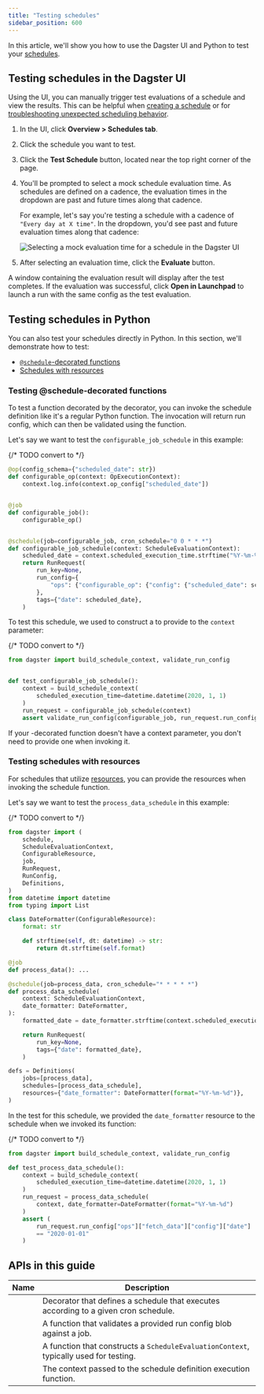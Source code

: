 ```yaml
---
title: "Testing schedules"
sidebar_position: 600
---
```


In this article, we'll show you how to use the Dagster UI and Python to test your [schedules](index.md).

## Testing schedules in the Dagster UI

Using the UI, you can manually trigger test evaluations of a schedule and view the results. This can be helpful when [creating a schedule](defining-schedules) or for [troubleshooting unexpected scheduling behavior](troubleshooting-schedules).

1. In the UI, click **Overview > Schedules tab**.

2. Click the schedule you want to test.

3. Click the **Test Schedule** button, located near the top right corner of the page.

4. You'll be prompted to select a mock schedule evaluation time. As schedules are defined on a cadence, the evaluation times in the dropdown are past and future times along that cadence.

   For example, let's say you're testing a schedule with a cadence of `"Every day at X time"`. In the dropdown, you'd see past and future evaluation times along that cadence:

    ![Selecting a mock evaluation time for a schedule in the Dagster UI](/images/guides/automate/schedules/testing-select-timestamp-page.png)

5. After selecting an evaluation time, click the **Evaluate** button.

A window containing the evaluation result will display after the test completes. If the evaluation was successful, click **Open in Launchpad** to launch a run with the same config as the test evaluation.

## Testing schedules in Python

You can also test your schedules directly in Python. In this section, we'll demonstrate how to test:

- [`@schedule`-decorated functions](#testing-schedule-decorated-functions)
- [Schedules with resources](#testing-schedules-with-resources)

### Testing @schedule-decorated functions

To test a function decorated by the <PyObject section="schedules-sensors" module="dagster" object="schedule" decorator /> decorator, you can invoke the schedule definition like it's a regular Python function. The invocation will return run config, which can then be validated using the <PyObject section="execution" module="dagster" object="validate_run_config" /> function.

Let's say we want to test the `configurable_job_schedule` in this example:

{/* TODO convert to <CodeExample> */}
```python file=concepts/partitions_schedules_sensors/schedules/schedules.py startafter=start_run_config_schedule endbefore=end_run_config_schedule
@op(config_schema={"scheduled_date": str})
def configurable_op(context: OpExecutionContext):
    context.log.info(context.op_config["scheduled_date"])


@job
def configurable_job():
    configurable_op()


@schedule(job=configurable_job, cron_schedule="0 0 * * *")
def configurable_job_schedule(context: ScheduleEvaluationContext):
    scheduled_date = context.scheduled_execution_time.strftime("%Y-%m-%d")
    return RunRequest(
        run_key=None,
        run_config={
            "ops": {"configurable_op": {"config": {"scheduled_date": scheduled_date}}}
        },
        tags={"date": scheduled_date},
    )
```

To test this schedule, we used <PyObject section="schedules-sensors" module="dagster" object="build_schedule_context" /> to construct a <PyObject section="schedules-sensors" module="dagster" object="ScheduleEvaluationContext" /> to provide to the `context` parameter:

{/* TODO convert to <CodeExample> */}
```python file=concepts/partitions_schedules_sensors/schedules/schedule_examples.py startafter=start_test_cron_schedule_context endbefore=end_test_cron_schedule_context
from dagster import build_schedule_context, validate_run_config


def test_configurable_job_schedule():
    context = build_schedule_context(
        scheduled_execution_time=datetime.datetime(2020, 1, 1)
    )
    run_request = configurable_job_schedule(context)
    assert validate_run_config(configurable_job, run_request.run_config)
```

If your <PyObject section="schedules-sensors" module="dagster" object="schedule" decorator />-decorated function doesn't have a context parameter, you don't need to provide one when invoking it.

### Testing schedules with resources

For schedules that utilize [resources](/guides/build/external-resources), you can provide the resources when invoking the schedule function.

Let's say we want to test the `process_data_schedule` in this example:

{/* TODO convert to <CodeExample> */}
```python file=/concepts/resources/pythonic_resources.py startafter=start_new_resource_on_schedule endbefore=end_new_resource_on_schedule dedent=4
from dagster import (
    schedule,
    ScheduleEvaluationContext,
    ConfigurableResource,
    job,
    RunRequest,
    RunConfig,
    Definitions,
)
from datetime import datetime
from typing import List

class DateFormatter(ConfigurableResource):
    format: str

    def strftime(self, dt: datetime) -> str:
        return dt.strftime(self.format)

@job
def process_data(): ...

@schedule(job=process_data, cron_schedule="* * * * *")
def process_data_schedule(
    context: ScheduleEvaluationContext,
    date_formatter: DateFormatter,
):
    formatted_date = date_formatter.strftime(context.scheduled_execution_time)

    return RunRequest(
        run_key=None,
        tags={"date": formatted_date},
    )

defs = Definitions(
    jobs=[process_data],
    schedules=[process_data_schedule],
    resources={"date_formatter": DateFormatter(format="%Y-%m-%d")},
)
```

In the test for this schedule, we provided the `date_formatter` resource to the schedule when we invoked its function:

{/* TODO convert to <CodeExample> */}
```python file=/concepts/resources/pythonic_resources.py startafter=start_test_resource_on_schedule endbefore=end_test_resource_on_schedule dedent=4
from dagster import build_schedule_context, validate_run_config

def test_process_data_schedule():
    context = build_schedule_context(
        scheduled_execution_time=datetime.datetime(2020, 1, 1)
    )
    run_request = process_data_schedule(
        context, date_formatter=DateFormatter(format="%Y-%m-%d")
    )
    assert (
        run_request.run_config["ops"]["fetch_data"]["config"]["date"]
        == "2020-01-01"
    )
```

## APIs in this guide

| Name                                            | Description                                                                           |
| ----------------------------------------------- | ------------------------------------------------------------------------------------- |
| <PyObject section="schedules-sensors" module="dagster" object="schedule" decorator />        | Decorator that defines a schedule that executes according to a given cron schedule.   |
| <PyObject section="execution" module="dagster" object="validate_run_config" />       | A function that validates a provided run config blob against a job.                   |
| <PyObject section="schedules-sensors" module="dagster" object="build_schedule_context" />    | A function that constructs a `ScheduleEvaluationContext`, typically used for testing. |
| <PyObject section="schedules-sensors" module="dagster" object="ScheduleEvaluationContext" /> | The context passed to the schedule definition execution function.                     |
